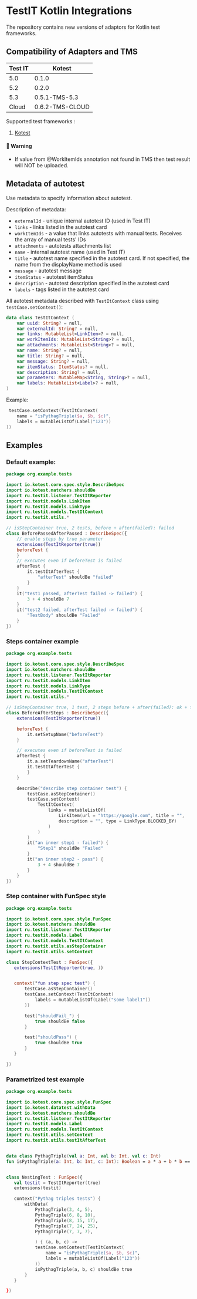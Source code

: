 # TestIT Kotlin Integrations
The repository contains new versions of adaptors for Kotlin test frameworks.

## Compatibility of Adapters and TMS

| Test IT | Kotest          |
|---------|-----------------|
| 5.0     | 0.1.0           |
| 5.2     | 0.2.0           |
| 5.3     | 0.5.1-TMS-5.3   |
| Cloud   | 0.6.2-TMS-CLOUD |

Supported test frameworks :
 1. [Kotest](https://kotest.io/docs/framework/framework.html)


#### 🚀 Warning
- If value from @WorkItemIds annotation not found in TMS then test result will NOT be uploaded.


## Metadata of autotest

Use metadata to specify information about autotest.


Description of metadata:

* `externalId` - unique internal autotest ID (used in Test IT)
* `links` - links listed in the autotest card
* `workItemIds` - a value that links autotests with manual tests. Receives the array of manual tests' IDs
* `attachments` - autotests attachments list
* `name` - internal autotest name (used in Test IT)
* `title` - autotest name specified in the autotest card. If not specified, the name from the displayName method is used
* `message` - autotest message
* `itemStatus` - autotest itemStatus 
* `description` - autotest description specified in the autotest card
* `labels` - tags listed in the autotest card


All autotest metadata described with `TestItContext` class using `testCase.setContext()`: 

```kotlin
data class TestItContext (
    var uuid: String? = null,
    var externalId: String? = null,
    var links: MutableList<LinkItem>? = null,
    var workItemIds: MutableList<String>? = null,
    var attachments: MutableList<String>? = null,
    var name: String? = null,
    var title: String? = null,
    var message: String? = null,
    var itemStatus: ItemStatus? = null,
    var description: String? = null,
    var parameters: MutableMap<String, String>? = null,
    var labels: MutableList<Label>? = null,
)
```

Example: 

```kotlin
 testCase.setContext(TestItContext(
    name = "isPythagTriple($a, $b, $c)",
    labels = mutableListOf(Label("123"))
))
```



## Examples

### Default example:

```kotlin
package org.example.tests

import io.kotest.core.spec.style.DescribeSpec
import io.kotest.matchers.shouldBe
import ru.testit.listener.TestItReporter
import ru.testit.models.LinkItem
import ru.testit.models.LinkType
import ru.testit.models.TestItContext
import ru.testit.utils.*

// isStepContainer true, 2 tests, before + after(failed): failed
class BeforePassedAfterPassed : DescribeSpec({
    // enable steps by true parameter
    extensions(TestItReporter(true))
    beforeTest {
    }
    // executes even if beforeTest is failed
    afterTest {
        it.testItAfterTest {
            "afterTest" shouldBe "failed"
        }
    }
    it("test1 passed, afterTest failed -> failed") {
        3 + 4 shouldBe 7
    }
    it("test2 failed, afterTest failed -> failed") {
        "TestBody" shouldBe "Failed"
    }
})

```


### Steps container example

```kotlin
package org.example.tests

import io.kotest.core.spec.style.DescribeSpec
import io.kotest.matchers.shouldBe
import ru.testit.listener.TestItReporter
import ru.testit.models.LinkItem
import ru.testit.models.LinkType
import ru.testit.models.TestItContext
import ru.testit.utils.*

// isStepContainer true, 1 test, 2 steps before + after(failed): ok + failed
class BeforeAfterSteps : DescribeSpec({
    extensions(TestItReporter(true))

    beforeTest {
        it.setSetupName("beforeTest")
    }

    // executes even if beforeTest is failed
    afterTest {
        it.a.setTeardownName("afterTest")
        it.testItAfterTest {
        }
    }

    describe("describe step container test") {
        testCase.asStepContainer()
        testCase.setContext(
            TestItContext(
                links = mutableListOf(
                    LinkItem(url = "https://google.com", title = "",
                    description = "", type = LinkType.BLOCKED_BY)
                )
            )
        )
        it("an inner step1 - failed") {
            "Step1" shouldBe "Failed"
        }
        it("an inner step2 - pass") {
            3 + 4 shouldBe 7
        }
    }
})
```

### Step container with FunSpec style

```kotlin
package org.example.tests

import io.kotest.core.spec.style.FunSpec
import io.kotest.matchers.shouldBe
import ru.testit.listener.TestItReporter
import ru.testit.models.Label
import ru.testit.models.TestItContext
import ru.testit.utils.asStepContainer
import ru.testit.utils.setContext

class StepContextTest : FunSpec({
   extensions(TestItReporter(true, ))


   context("fun step spec test") {
       testCase.asStepContainer()
       testCase.setContext(TestItContext(
           labels = mutableListOf(Label("some label1"))
       ))

       test("shouldFail_") {
           true shouldBe false
       }

       test("shouldPass") {
           true shouldBe true
       }
   }

})

```

### Parametrized test example

```kotlin
package org.example.tests

import io.kotest.core.spec.style.FunSpec
import io.kotest.datatest.withData
import io.kotest.matchers.shouldBe
import ru.testit.listener.TestItReporter
import ru.testit.models.Label
import ru.testit.models.TestItContext
import ru.testit.utils.setContext
import ru.testit.utils.testItAfterTest


data class PythagTriple(val a: Int, val b: Int, val c: Int)
fun isPythagTriple(a: Int, b: Int, c: Int): Boolean = a * a + b * b == c * c


class NestingTest : FunSpec({
   val testit = TestItReporter(true)
   extensions(testit)

   context("Pythag triples tests") {
       withData(
           PythagTriple(3, 4, 5),
           PythagTriple(6, 8, 10),
           PythagTriple(8, 15, 17),
           PythagTriple(7, 24, 25),
           PythagTriple(7, 7, 7),

           ) { (a, b, c) ->
           testCase.setContext(TestItContext(
               name = "isPythagTriple($a, $b, $c)",
               labels = mutableListOf(Label("123"))
           ))
           isPythagTriple(a, b, c) shouldBe true
       }
   }

})
```
